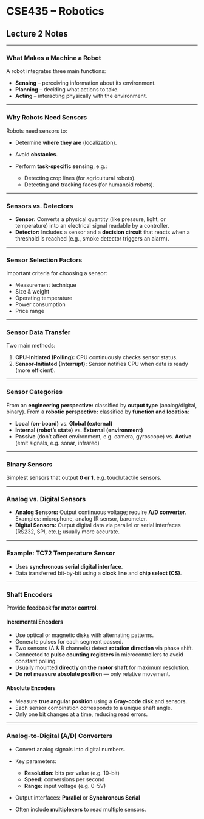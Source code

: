 # CSE435 – Robotics  
## Lecture 2 Notes

---

### What Makes a Machine a Robot

A robot integrates three main functions:

* **Sensing** – perceiving information about its environment.
* **Planning** – deciding what actions to take.
* **Acting** – interacting physically with the environment.

---

### Why Robots Need Sensors

Robots need sensors to:

* Determine **where they are** (localization).
* Avoid **obstacles**.
* Perform **task-specific sensing**, e.g.:

  * Detecting crop lines (for agricultural robots).
  * Detecting and tracking faces (for humanoid robots).

---

### Sensors vs. Detectors

* **Sensor:** Converts a physical quantity (like pressure, light, or temperature) into an electrical signal readable by a controller.
* **Detector:** Includes a sensor and a **decision circuit** that reacts when a threshold is reached (e.g., smoke detector triggers an alarm).

---

### Sensor Selection Factors

Important criteria for choosing a sensor:

* Measurement technique
* Size & weight
* Operating temperature
* Power consumption
* Price range

---

### Sensor Data Transfer

Two main methods:

1. **CPU-Initiated (Polling):** CPU continuously checks sensor status.
2. **Sensor-Initiated (Interrupt):** Sensor notifies CPU when data is ready (more efficient).

---

### Sensor Categories

From an **engineering perspective:** classified by **output type** (analog/digital, binary).
From a **robotic perspective:** classified by **function and location**:

* **Local (on-board)** vs. **Global (external)**
* **Internal (robot’s state)** vs. **External (environment)**
* **Passive** (don’t affect environment, e.g. camera, gyroscope) vs. **Active** (emit signals, e.g. sonar, infrared)

---

### Binary Sensors

Simplest sensors that output **0 or 1**, e.g. touch/tactile sensors.

---

### Analog vs. Digital Sensors

* **Analog Sensors:** Output continuous voltage; require **A/D converter**.
  Examples: microphone, analog IR sensor, barometer.
* **Digital Sensors:** Output digital data via parallel or serial interfaces (RS232, SPI, etc.); usually more accurate.

---

### Example: TC72 Temperature Sensor

* Uses **synchronous serial digital interface**.
* Data transferred bit-by-bit using a **clock line** and **chip select (CS)**.

---

### Shaft Encoders

Provide **feedback for motor control**.

#### Incremental Encoders

* Use optical or magnetic disks with alternating patterns.
* Generate pulses for each segment passed.
* Two sensors (A & B channels) detect **rotation direction** via phase shift.
* Connected to **pulse counting registers** in microcontrollers to avoid constant polling.
* Usually mounted **directly on the motor shaft** for maximum resolution.
* **Do not measure absolute position** — only relative movement.

#### Absolute Encoders

* Measure **true angular position** using a **Gray-code disk** and sensors.
* Each sensor combination corresponds to a unique shaft angle.
* Only one bit changes at a time, reducing read errors.

---

### Analog-to-Digital (A/D) Converters

* Convert analog signals into digital numbers.
* Key parameters:

  * **Resolution:** bits per value (e.g. 10-bit)
  * **Speed:** conversions per second
  * **Range:** input voltage (e.g. 0–5V)
* Output interfaces: **Parallel** or **Synchronous Serial**
* Often include **multiplexers** to read multiple sensors.


